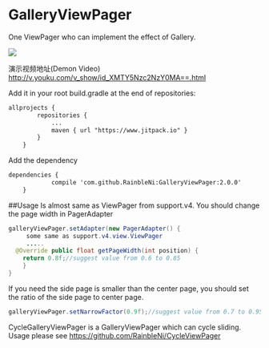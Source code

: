 # GalleryViewPager
One ViewPager who can implement the effect of Gallery.

[![](https://www.jitpack.io/v/RainbleNi/GalleryViewPager.svg)](https://www.jitpack.io/#RainbleNi/GalleryViewPager)

演示视频地址(Demon Video) http://v.youku.com/v_show/id_XMTY5Nzc2NzY0MA==.html

Add it in your root build.gradle at the end of repositories:
```xml
allprojects {
		repositories {
			...
			maven { url "https://www.jitpack.io" }
		}
	}
```
Add the dependency
```xml
dependencies {
	        compile 'com.github.RainbleNi:GalleryViewPager:2.0.0'
	}
```

##Usage
Is almost same as ViewPager from support.v4.
You should change the page width in PagerAdapter
```java
galleryViewPager.setAdapter(new PagerAdapter() {
     some same as support.v4.view.ViewPager
     .....
  @Override public float getPageWidth(int position) { 
    return 0.8f;//suggest value from 0.6 to 0.85
    }
}
```
If you need the side page is smaller than the center page, you should set the ratio of the side page to center page.
```java
galleryViewPager.setNarrowFactor(0.9f);//suggest value from 0.7 to 0.95
```

CycleGalleryViewPager is a GalleryViewPager which can cycle sliding. Usage please see https://github.com/RainbleNi/CycleViewPager
